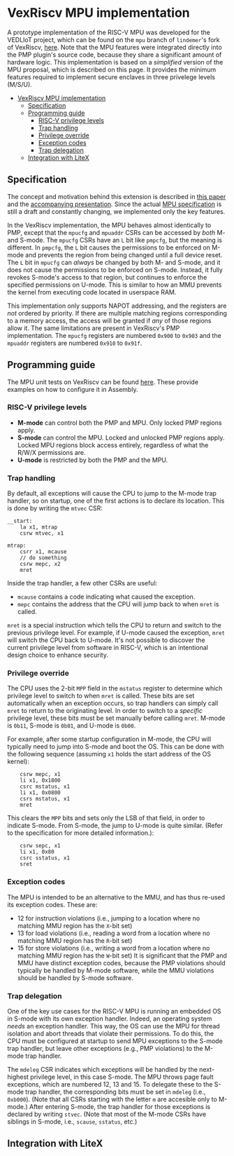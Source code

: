# VexRiscv MPU implementation
A prototype implementation of the RISC-V MPU was developed for the VEDLIoT project, which can be found on the `mpu` branch of `lindemer`'s fork of VexRiscv, [here](https://github.com/lindemer/VexRiscv/blob/mpu/src/main/scala/vexriscv/plugin/PmpPlugin.scala). Note that the MPU features were integrated directly into the PMP plugin's source code, because they share a significant amount of hardware logic. This implementation is based on a *simplified* version of the MPU proposal, which is described on this page. It provides the minimum features required to implement secure enclaves in three privelege levels (M/S/U).

- [VexRiscv MPU implementation](#vexriscv-mpu-implementation)
  - [Specification](#specification)
  - [Programming guide](#programming-guide)
    - [RISC-V privilege levels](#risc-v-privilege-levels)
    - [Trap handling](#trap-handling)
    - [Privilege override](#privilege-override)
    - [Exception codes](#exception-codes)
    - [Trap delegation](#trap-delegation)
  - [Integration with LiteX](#integration-with-litex)

## Specification
The concept and motivation behind this extension is described in [this paper](https://ascslab.org/conferences/secriscv/materials/papers/paper_15.pdf) and the [accompanying presentation](https://ascslab.org/conferences/secriscv/materials/presentations/presentation_paper_15.pdf). Since the actual [MPU specification](https://docs.google.com/document/d/1x7esOSBFfpcbDHaRPpe5NEWmav1_8der_nB25Hd5hqs/edit#) is still a draft and constantly changing, we implemented only the key features. 

In the VexRiscv implementation, the MPU behaves almost identically to PMP, except that the `mpucfg` and `mpuaddr` CSRs can be accessed by *both* M- and S-mode. The `mpucfg` CSRs have an `L` bit like `pmpcfg`, but the meaning is different. In `pmpcfg`, the `L` bit causes the permissions to be enforced on M-mode and prevents the region from being changed until a full device reset. The `L` bit in `mpucfg` can *always* be changed by both M- and S-mode, and it does not cause the permissions to be enforced on S-mode. Instead, it fully revokes S-mode's access to that region, but continues to enforce the specified permissions on U-mode. This is similar to how an MMU prevents the kernel from executing code located in userspace RAM. 

This implementation only supports NAPOT addressing, and the registers are *not* ordered by priority. If there are multiple matching regions corresponding to a memory access, the access will be granted if *any* of those regions allow it. The same limitations are present in VexRiscv's PMP implementation. The `mpucfg` registers are numbered `0x900` to `0x903` and the `mpuaddr` registers are numbered `0x910` to `0x91f`.

## Programming guide
The MPU unit tests on VexRiscv can be found [here](https://github.com/lindemer/VexRiscv/blob/mpu/src/test/cpp/raw/mpu/src/crt.S). These provide examples on how to configure it in Assembly. 

### RISC-V privilege levels

- **M-mode** can control both the PMP and MPU. Only locked PMP regions apply.
- **S-mode** can control the MPU. Locked and unlocked PMP regions apply. Locked MPU regions block access entirely, regardless of what the R/W/X permissions are.
- **U-mode** is restricted by both the PMP and the MPU. 

### Trap handling
By default, all exceptions will cause the CPU to jump to the M-mode trap handler, so on startup, one of the first actions is to declare its location. This is done by writing the `mtvec` CSR:
```
__start:
    la x1, mtrap
    csrw mtvec, x1

mtrap:
    csrr x1, mcause
    // do something
    csrw mepc, x2
    mret
```
Inside the trap handler, a few other CSRs are useful:
- `mcause` contains a code indicating what caused the exception.
- `mepc` contains the address that the CPU will jump back to when `mret` is called.

`mret` is a special instruction which tells the CPU to return and switch to the previous privilege level. For example, if U-mode caused the exception, `mret` will switch the CPU back to U-mode. It's not possible to discover the current privilege level from software in RISC-V, which is an intentional design choice to enhance security.

### Privilege override
The CPU uses the 2-bit `MPP` field in the `mstatus` register to determine which privilege level to switch to when `mret` is called. These bits are set automatically when an exception occurs, so trap handlers can simply call `mret` to return to the originating level. In order to switch to a *specific* privilege level, these bits must be set manually before calling `mret`. M-mode is `0b11`, S-mode is `0b01`, and U-mode is `0b00`. 

For example, after some startup configuration in M-mode, the CPU will typically need to jump into S-mode and boot the OS. This can be done with the following sequence (assuming `x1` holds the start address of the OS kernel):
```
    csrw mepc, x1
    li x1, 0x1800
    csrc mstatus, x1
    li x1, 0x0800
    csrs mstatus, x1
    mret
```
This clears the `MPP` bits and sets only the LSB of that field, in order to indicate S-mode. From S-mode, the jump to U-mode is quite similar. (Refer to the specification for more detailed information.):
```
    csrw sepc, x1
    li x1, 0x80
    csrc sstatus, x1
    sret
```

### Exception codes
The MPU is intended to be an alternative to the MMU, and has thus re-used its exception codes. These are:
- 12 for instruction violations (i.e., jumping to a location where no matching MMU region has the `X`-bit set)
- 13 for load violations (i.e., reading a word from a location where no matching MMU region has the `R`-bit set)
- 15 for store violations (i.e., writing a word from a location where no matching MMU region has the `W`-bit set)
It is significant that the PMP and MMU have distinct exception codes, because the PMP violations should typically be handled by M-mode software, while the MMU violations should be handled by S-mode software.

### Trap delegation
One of the key use cases for the RISC-V MPU is running an embedded OS in S-mode with its own exception handler. Indeed, an operating system *needs* an exception handler. This way, the OS can use the MPU for thread isolation and abort threads that violate their permissions. To do this, the CPU must be configured at startup to send MPU exceptions to the S-mode trap handler, but leave other exceptions (e.g., PMP violations) to the M-mode trap handler.

The `mdeleg` CSR indicates which exceptions will be handled by the next-highest privilege level, in this case S-mode. The MPU throws page fault exceptions, which are numbered 12, 13 and 15. To delegate these to the S-mode trap handler, the corresponding bits must be set in `mdeleg` (i.e., `0xb000`). (Note that all CSRs starting with the letter `m` are accesible only to M-mode.) After entering S-mode, the trap handler for those exceptions is declared by writing `stvec`. (Note that most of the M-mode CSRs have siblings in S-mode, i.e., `scause`, `sstatus`, etc.)

## Integration with LiteX
